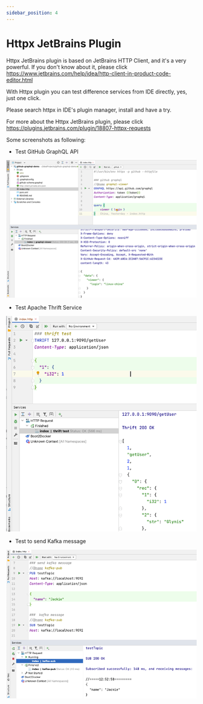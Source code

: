 ```yaml
---
sidebar_position: 4
---
```


# Httpx JetBrains Plugin

Httpx JetBrains plugin is based on JetBrains HTTP Client, and it's a very powerful.
If you don't know about it, please click https://www.jetbrains.com/help/idea/http-client-in-product-code-editor.html

With Httpx plugin you can test difference services from IDE directly, yes, just one click.

Please search httpx in IDE's plugin manager, install and have a try.

For more about the Httpx JetBrains plugin, please click https://plugins.jetbrains.com/plugin/18807-httpx-requests

Some screenshots as following:

* Test GitHub GraphQL API

![GitHub GraphQL API](../static/img/tutorial/httpx-plugin-graphql.png)

* Test Apache Thrift Service

![GitHub GraphQL API](../static/img/tutorial/httpx-plugin-thrift.png)

* Test to send Kafka message

![GitHub GraphQL API](../static/img/tutorial/httpx-plugin-kafka.png)
